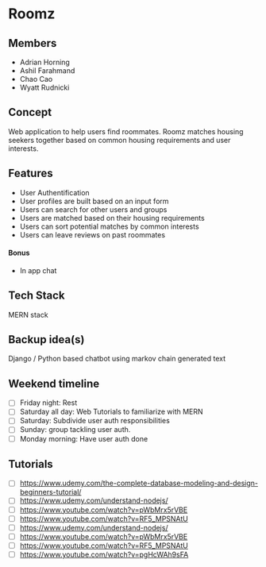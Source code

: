 # Roomz

## Members
* Adrian Horning
* Ashil Farahmand
* Chao Cao
* Wyatt Rudnicki

## Concept
Web application to help users find roommates. Roomz matches housing seekers together based on common housing requirements and user interests.

## Features

* User Authentification
* User profiles are built based on an input form
* Users can search for other users and groups
* Users are matched based on their housing requirements
* Users can sort potential matches by common interests
* Users can leave reviews on past roommates

#### Bonus
* In app chat

## Tech Stack
MERN stack

## Backup idea(s)
Django / Python based chatbot using markov chain generated text

## Weekend timeline
- [ ] Friday night: Rest
- [ ] Saturday all day: Web Tutorials to familiarize with MERN
- [ ] Saturday: Subdivide user auth responsibilities
- [ ] Sunday: group tackling user auth.
- [ ] Monday morning: Have user auth done

## Tutorials
- [ ] https://www.udemy.com/the-complete-database-modeling-and-design-beginners-tutorial/
- [ ] https://www.udemy.com/understand-nodejs/
- [ ] https://www.youtube.com/watch?v=pWbMrx5rVBE
- [ ] https://www.youtube.com/watch?v=RF5_MPSNAtU
- [ ] https://www.udemy.com/understand-nodejs/
- [ ] https://www.youtube.com/watch?v=pWbMrx5rVBE
- [ ] https://www.youtube.com/watch?v=RF5_MPSNAtU
- [ ] https://www.youtube.com/watch?v=pgHcWAh9sFA
